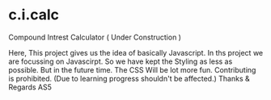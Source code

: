 # c.i.calc
Compound Intrest Calculator ( Under Construction ) 

Here, This project gives us the idea of basically Javascript.
In ths project we are focussing on Javascirpt. So we have kept the Styling as less as possible.
But in the future time.
The CSS Will be lot more fun.
Contributing is prohibited. (Due to learning progress shouldn't be affected.)
Thanks & Regards
AS5
